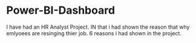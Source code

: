 # Power-BI-Dashboard

 I have had an HR Analyst Project. IN that i had shown the reason that why emlyoees are resinging thier job. 6 reasons i had shown in the project.
